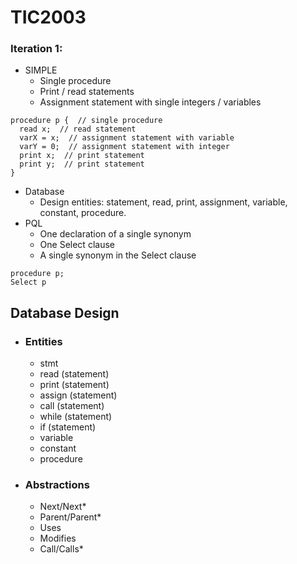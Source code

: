 # TIC2003

### Iteration 1:

- SIMPLE  
  - Single procedure  
  - Print / read statements  
  - Assignment statement with single integers / variables  
```
procedure p {  // single procedure
  read x;  // read statement
  varX = x;  // assignment statement with variable
  varY = 0;  // assignment statement with integer
  print x;  // print statement
  print y;  // print statement
}
```
- Database  
  - Design entities: statement, read, print, assignment, variable, constant, procedure.  
- PQL  
  - One declaration of a single synonym  
  - One Select clause  
  - A single synonym in the Select clause  
```
procedure p;
Select p
```

## Database Design  
- ### Entities  
  - stmt
  - read (statement)
  - print (statement)
  - assign (statement)
  - call (statement)
  - while (statement)
  - if (statement)
  - variable
  - constant
  - procedure
- ### Abstractions
  - Next/Next*
  - Parent/Parent*
  - Uses
  - Modifies
  - Call/Calls*
